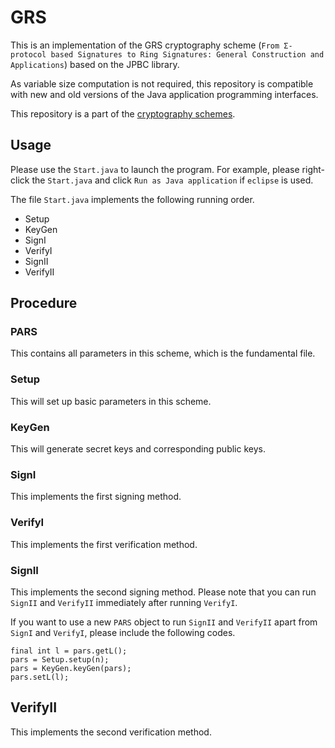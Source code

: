 # GRS

This is an implementation of the GRS cryptography scheme (``From Σ-protocol based Signatures to Ring Signatures: General Construction and Applications``) based on the JPBC library. 

As variable size computation is not required, this repository is compatible with new and old versions of the Java application programming interfaces. 

This repository is a part of the [cryptography schemes](https://github.com/BatchClayderman/Cryptography-Schemes). 

## Usage

Please use the ``Start.java`` to launch the program. For example, please right-click the ``Start.java`` and click ``Run as Java application`` if ``eclipse`` is used. 

The file ``Start.java`` implements the following running order. 

- Setup
- KeyGen
- SignI
- VerifyI
- SignII
- VerifyII

## Procedure

### PARS

This contains all parameters in this scheme, which is the fundamental file. 

### Setup

This will set up basic parameters in this scheme. 

### KeyGen

This will generate secret keys and corresponding public keys. 

### SignI

This implements the first signing method. 

### VerifyI

This implements the first verification method. 

### SignII

This implements the second signing method. Please note that you can run ``SignII`` and ``VerifyII`` immediately after running ``VerifyI``. 

If you want to use a new ``PARS`` object to run ``SignII`` and ``VerifyII`` apart from ``SignI`` and ``VerifyI``, please include the following codes. 

```
final int l = pars.getL();
pars = Setup.setup(n);
pars = KeyGen.keyGen(pars);
pars.setL(l);
```

## VerifyII

This implements the second verification method. 
